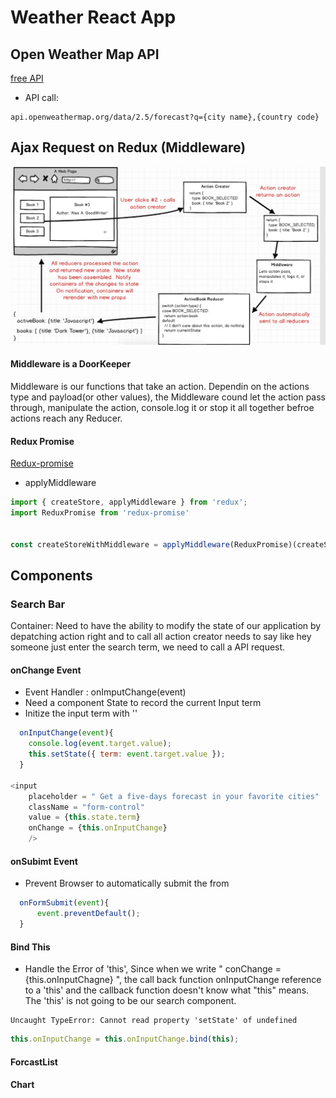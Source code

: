 # Weather React App


## Open Weather Map API
[free API](https://openweathermap.org/api)

- API call:
```
api.openweathermap.org/data/2.5/forecast?q={city name},{country code}
```

## Ajax Request on Redux (Middleware)
![Middleware](./image/demo1.png)

#### Middleware is a DoorKeeper
Middleware is our functions that take an action. Dependin on the actions type and payload(or other values), the Middleware cound let the action pass through, manipulate the action, console.log it or stop it all together befroe actions reach any Reducer.

#### Redux Promise
[Redux-promise](https://www.npmjs.com/package/redux-promise)

- applyMiddleware
```js
import { createStore, applyMiddleware } from 'redux';
import ReduxPromise from 'redux-promise'


const createStoreWithMiddleware = applyMiddleware(ReduxPromise)(createStore);
```


## Components
### Search Bar
Container: Need to have the ability to modify the state of our application by depatching action right and to call all action creator needs to say like hey someone just enter the search term, we need to call a API request.

#### onChange Event
- Event Handler : onImputChange(event)
- Need a component State to record the current Input term
- Initize the input term with ''
```js
  onInputChange(event){
    console.log(event.target.value);
    this.setState({ term: event.target.value });
  }

<input
    placeholder = " Get a five-days forecast in your favorite cities"
    className = "form-control"
    value = {this.state.term}
    onChange = {this.onInputChange}
    />
```

#### onSubimt Event
- Prevent Browser to automatically submit the from 
```js
  onFormSubmit(event){
      event.preventDefault();
  }
```

#### Bind This
- Handle the Error of 'this', Since when we write " conChange = {this.onInputChagne} ", the call back function onInputChange reference to a 'this' and the callback function doesn't know what "this" means. The 'this' is not going to be our search component. 
```
Uncaught TypeError: Cannot read property 'setState' of undefined
```
```js
this.onInputChange = this.onInputChange.bind(this);
```

#### ForcastList

#### Chart